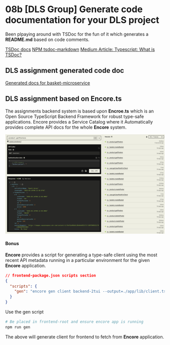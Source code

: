 # 08b [DLS Group] Generate code documentation for your DLS project

Been plpaying around with TSDoc for the fun of it which generates a **README.md** based on code comments.

[TSDoc docs](https://tsdoc.org)
[NPM tsdoc-markdown](https://www.npmjs.com/package/tsdoc-markdown#gear-generatedocumentation)
[Medium Article: Typescript: What is TSDoc?](https://medium.com/suyeonme/ts-what-is-tsdoc-6e11427c9704)

## DLS assignment generated code doc

[Generated docs for basket-microservice](https://github.com/realkoder/antik-moderne-dls-encore/blob/develop/backend/README.md)

## DLS assignment based on Encore.ts

The assignments backend system is based upon **Encroe.ts** which is an Open Source TypeScript Backend Framework
for robust type-safe applications.
Encore provides a Service Catalog where it Automatically provides complete API docs for the whole **Encore** system.

![API Docs for getPosters](./assets/local-run-getPosters-api-docs.png)

#### Bonus

**Encore** provides a script for generating a type-safe client using the most recent API metadata running in a particular environment for the given **Encore** application.

```json
// frontend-package.json scripts section
{
  "scripts": {
    "gen": "encore gen client backend-2tui --output=./app/lib/client.ts --env=local"
  }
}
```
Use the gen script
```bash
# Be placed in frontend-root and ensure encore app is running
npm run gen
```
The above will generate client for frontend to fetch from __Encore__ application.
